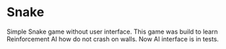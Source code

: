 # Snake
Simple Snake game without user interface. This game was build to learn Reinforcement AI how do not crash on walls.
Now AI interface is in tests.
